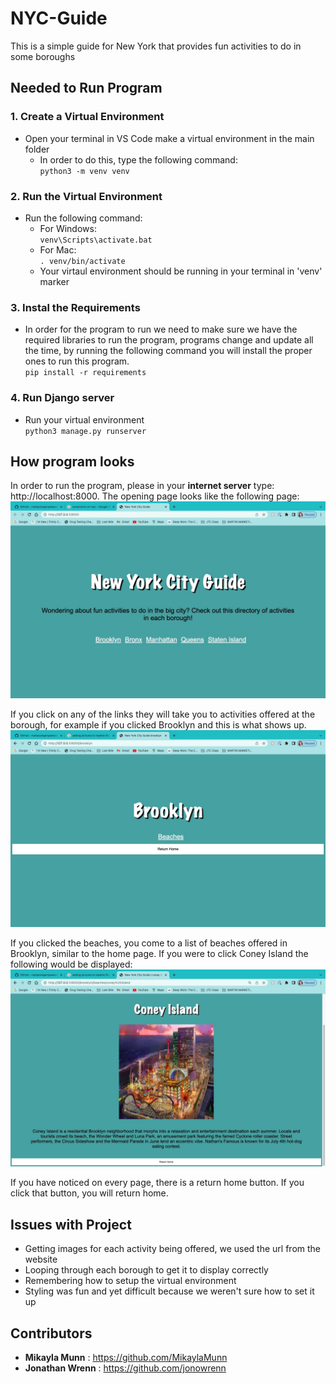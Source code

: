 # NYC-Guide
This is a simple guide for New York that provides fun activities to do in some boroughs

## Needed to Run Program
### 1. Create a Virtual Environment
- Open your terminal in VS Code make a virtual environment in the main folder
     - In order to do this, type the following command: <br>
        ```python3 -m venv venv```
### 2. Run the Virtual Environment
- Run the following command:
    - For Windows:<br>
        ```venv\Scripts\activate.bat```
    - For Mac:<br>
        ```. venv/bin/activate```
    - Your virtaul environment should be running in your terminal in 'venv' marker
### 3. Instal the Requirements
 - In order for the program to run we need to make sure we have the required libraries to run the program, programs change and update all the time, by running the following command you will install the proper ones to run this program. <br>
    ```pip install -r requirements```
### 4. Run Django server
- Run your virtual environment <br>
        ```python3 manage.py runserver```
## How program looks
In order to run the program, please in your **internet server** type: http://localhost:8000. The opening page looks like the following page:
![Homepage](images/Homepage.jpg)


If you click on any of the links they will take you to activities offered at the borough, for example if you clicked Brooklyn and this is what shows up.
![Borough Information](images/boroughInfo.jpg)

If you clicked the beaches, you come to a list of beaches offered in Brooklyn, similar to the home page. If you were to click Coney Island the following would be displayed:
![Activity at Borough](images/beachAtBorough.jpg)

If you have noticed on every page, there is a return home button. If you click that button, you will return home.

## Issues with Project
- Getting images for each activity being offered, we used the url from the website 
- Looping through each borough to get it to display correctly
- Remembering how to setup the virtual environment
- Styling was fun and yet difficult because we weren't sure how to set it up
## Contributors
 - **Mikayla Munn** : https://github.com/MikaylaMunn
 - **Jonathan Wrenn** : https://github.com/jonowrenn
